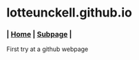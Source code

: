 # lotteunckell.github.io
### | [Home](./README.md) | [Subpage](./subpage.md) |

First try at a github webpage
